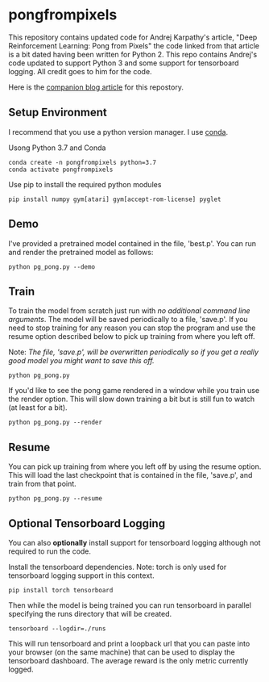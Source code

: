 # pongfrompixels
This repository contains updated code for Andrej Karpathy's article, "Deep Reinforcement Learning: Pong from Pixels" the code linked from that article is a bit dated having been written for Python 2.  This repo contains Andrej's code updated to support Python 3 and some support for tensorboard logging.  All credit goes to him for the code.

Here is the [companion blog article](https://www.storminthecastle.com/pong_from_pixels) for this repostory.

## Setup Environment
I recommend that you use a python version manager.  I use [conda](https://docs.conda.io/en/latest/).

Usong Python 3.7 and Conda

```
conda create -n pongfrompixels python=3.7
conda activate pongfrompixels
```

Use pip to install the required python modules

```
pip install numpy gym[atari] gym[accept-rom-license] pyglet
```

## Demo
I've provided a pretrained model contained in the file, 'best.p'.  You can run and render the pretrained model as follows:

```
python pg_pong.py --demo
```

## Train
To train the model from scratch just run with *no additional command line arguments*.  The model will be saved periodically to a file, 'save.p'.  If you need to stop training for any reason you can stop the program and use the resume option described below to pick up training from where you left off.

Note: *The file, 'save.p', will be overwritten periodically so if you get a really good model you might want to save this off.*

```
python pg_pong.py
```

If you'd like to see the pong game rendered in a window while you train use the render option.  This will slow down training a bit but is still fun to watch (at least for a bit).

```
python pg_pong.py --render
```

## Resume
You can pick up training from where you left off by using the resume option.  This will load the last checkpoint that is contained in the file, 'save.p', and train from that point.

```
python pg_pong.py --resume
```

## Optional Tensorboard Logging
You can also **optionally** install support for tensorboard logging although not required to run the code.

Install the tensorboard dependencies.  Note: torch is only used for tensorboard logging support in this context.

```
pip install torch tensorboard
```

Then while the model is being trained you can run tensorboard in parallel specifying the runs directory that will be created.

```
tensorboard --logdir=./runs
```

This will run tensorboard and print a loopback url that you can paste into your browser (on the same machine) that can be used to display the tensorboard dashboard.  The average reward is the only metric currently logged.

